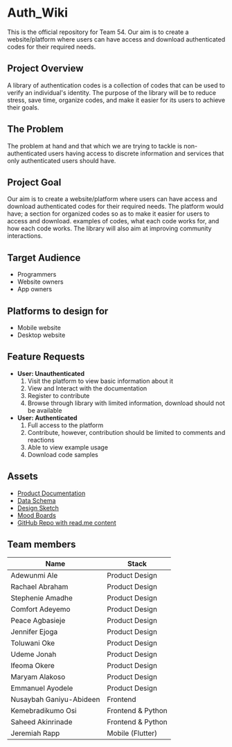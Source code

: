 # Auth_Wiki 
This is the official repository for Team 54. Our aim is to create a website/platform where users can have access and download authenticated codes for their required needs.


## Project Overview

A library of authentication codes is a collection of codes that can be used to verify an individual's identity. The purpose of the library will be to reduce stress, save time, organize codes, and make it easier for its users to achieve their goals.


## The Problem

The problem at hand and that which we are trying to tackle is non-authenticated users having access to discrete information and services that only authenticated users should have.


## Project Goal

Our aim is to create a website/platform where users can have access and download authenticated codes for their required needs. The platform would have;
a section for organized codes so as to make it easier for users to access and download.
examples of codes, what each code works for, and how each code works.
The library will also aim at improving community interactions.


## Target Audience
- Programmers 
- Website owners 
- App owners


## Platforms to design for
- Mobile website
- Desktop website

## Feature Requests
- **User: Unauthenticated**
  1. Visit the platform to view basic information about it
  2. View and Interact with the documentation
  3. Register to contribute
  4. Browse through library with limited information, download should not be available
- **User: Authenticated**
  1. Full access to the platform
  2. Contribute, however, contribution should be limited to comments and reactions
  3. Able to view example usage
  4. Download code samples


## Assets
- [Product Documentation](https://docs.google.com/document/d/1HW4rULqQynIUUln0c_xAQ3G7XNkoqJ2ljWbnsz0BHDY/edit?usp=drivesdk
)
- [Data Schema](https://onedrive.live.com/?authkey=%21AE9uBMhndtnvB%2DU&cid=7CDA8918E856EC43&id=7CDA8918E856EC43%2111663&parId=root&o=OneUp)
- [Design Sketch](https://www.figma.com/file/NZyR5gaCZa6c0ZkntWJS6H/Auth_Wiki-Sketches?node-id=0%3A1&t=o4RUL4451Nv1TrNa-0
)
- [Mood Boards](https://www.figma.com/file/eAiyQT7mobfSpskHes9M7n/Auth_Wiki-Moodboard?node-id=0%3A1&t=6fLEXG0ZpVdNZpW3-1
)
- [GitHub Repo with read.me content](https://github.com/zuri-training/Team-54_Auth_wiki/blob/main/README.md
)


## Team members
Name | Stack
------------ | -------------
Adewunmi Ale | Product Design
Rachael Abraham | Product Design
Stephenie Amadhe | Product Design
Comfort Adeyemo | Product Design
Peace Agbasieje | Product Design
Jennifer Ejoga | Product Design
Toluwani Oke | Product Design
Udeme Jonah | Product Design
Ifeoma Okere | Product Design
Maryam Alakoso | Product Design
Emmanuel Ayodele | Product Design
Nusaybah Ganiyu-Abideen | Frontend
Kemebradikumo Osi | Frontend & Python
Saheed Akinrinade | Frontend & Python
Jeremiah Rapp | Mobile (Flutter)
